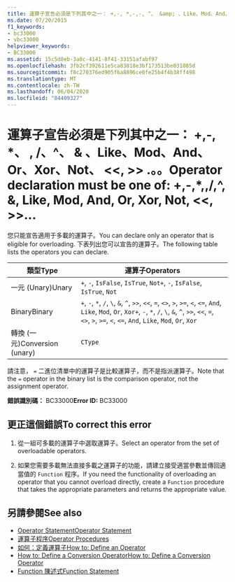 ```yaml
---
title: 運算子宣告必須是下列其中之一： +,-, *,-,-, ^、 &amp; 、Like、Mod、And、Or、Xor、Not、 <<、 >>、=、 <>、<、<=、>、>=、CType、IsTrue、IsFalse
ms.date: 07/20/2015
f1_keywords:
- bc33000
- vbc33000
helpviewer_keywords:
- BC33000
ms.assetid: 15c5d8eb-3a8c-4141-8f41-33151afabf97
ms.openlocfilehash: 3fb2cf392611e5ca83818e3bf173513be031085d
ms.sourcegitcommit: f8c270376ed905f6a8896ce0fe25b4f4b38ff498
ms.translationtype: MT
ms.contentlocale: zh-TW
ms.lasthandoff: 06/04/2020
ms.locfileid: "84409327"
---
```

# <a name="operator-declaration-must-be-one-of----amp-like-mod-and-or-xor-not--"></a><span data-ttu-id="0f312-102">運算子宣告必須是下列其中之一： +,-, \*、 \, /、^、 &amp; 、Like、Mod、And、Or、Xor、Not、 \<\<, >> .。。</span><span class="sxs-lookup"><span data-stu-id="0f312-102">Operator declaration must be one of:  +,-,\*,\,/,^, &amp;, Like, Mod, And, Or, Xor, Not, \<\<, >>...</span></span>
<span data-ttu-id="0f312-103">您只能宣告適用于多載的運算子。</span><span class="sxs-lookup"><span data-stu-id="0f312-103">You can declare only an operator that is eligible for overloading.</span></span> <span data-ttu-id="0f312-104">下表列出您可以宣告的運算子。</span><span class="sxs-lookup"><span data-stu-id="0f312-104">The following table lists the operators you can declare.</span></span>  
  
|<span data-ttu-id="0f312-105">類型</span><span class="sxs-lookup"><span data-stu-id="0f312-105">Type</span></span>|<span data-ttu-id="0f312-106">運算子</span><span class="sxs-lookup"><span data-stu-id="0f312-106">Operators</span></span>|  
|----------|---------------|  
|<span data-ttu-id="0f312-107">一元 (Unary)</span><span class="sxs-lookup"><span data-stu-id="0f312-107">Unary</span></span>|<span data-ttu-id="0f312-108">`+`, `-`, `IsFalse`, `IsTrue`, `Not`</span><span class="sxs-lookup"><span data-stu-id="0f312-108">`+`, `-`, `IsFalse`, `IsTrue`, `Not`</span></span>|  
|<span data-ttu-id="0f312-109">Binary</span><span class="sxs-lookup"><span data-stu-id="0f312-109">Binary</span></span>|<span data-ttu-id="0f312-110">`+`, `-`, `*`, `/`, `\`, `&`, `^`, `>>`, `<<`, `=`, `<>`, `>`, `>=`, `<`, `<=`, `And`, `Like`, `Mod`, `Or`, `Xor`</span><span class="sxs-lookup"><span data-stu-id="0f312-110">`+`, `-`, `*`, `/`, `\`, `&`, `^`, `>>`, `<<`, `=`, `<>`, `>`, `>=`, `<`, `<=`, `And`, `Like`, `Mod`, `Or`, `Xor`</span></span>|  
|<span data-ttu-id="0f312-111">轉換 (一元)</span><span class="sxs-lookup"><span data-stu-id="0f312-111">Conversion (unary)</span></span>|`CType`|  
  
 <span data-ttu-id="0f312-112">請注意， `=` 二進位清單中的運算子是比較運算子，而不是指派運算子。</span><span class="sxs-lookup"><span data-stu-id="0f312-112">Note that the `=` operator in the binary list is the comparison operator, not the assignment operator.</span></span>  
  
 <span data-ttu-id="0f312-113">**錯誤識別碼：** BC33000</span><span class="sxs-lookup"><span data-stu-id="0f312-113">**Error ID:** BC33000</span></span>  
  
## <a name="to-correct-this-error"></a><span data-ttu-id="0f312-114">更正這個錯誤</span><span class="sxs-lookup"><span data-stu-id="0f312-114">To correct this error</span></span>  
  
1. <span data-ttu-id="0f312-115">從一組可多載的運算子中選取運算子。</span><span class="sxs-lookup"><span data-stu-id="0f312-115">Select an operator from the set of overloadable operators.</span></span>  
  
2. <span data-ttu-id="0f312-116">如果您需要多載無法直接多載之運算子的功能，請建立接受適當參數並傳回適當值的 `Function` 程序。</span><span class="sxs-lookup"><span data-stu-id="0f312-116">If you need the functionality of overloading an operator that you cannot overload directly, create a `Function` procedure that takes the appropriate parameters and returns the appropriate value.</span></span>  
  
## <a name="see-also"></a><span data-ttu-id="0f312-117">另請參閱</span><span class="sxs-lookup"><span data-stu-id="0f312-117">See also</span></span>

- [<span data-ttu-id="0f312-118">Operator Statement</span><span class="sxs-lookup"><span data-stu-id="0f312-118">Operator Statement</span></span>](../statements/operator-statement.md)
- [<span data-ttu-id="0f312-119">運算子程序</span><span class="sxs-lookup"><span data-stu-id="0f312-119">Operator Procedures</span></span>](../../programming-guide/language-features/procedures/operator-procedures.md)
- [<span data-ttu-id="0f312-120">如何：定義運算子</span><span class="sxs-lookup"><span data-stu-id="0f312-120">How to: Define an Operator</span></span>](../../programming-guide/language-features/procedures/how-to-define-an-operator.md)
- [<span data-ttu-id="0f312-121">How to: Define a Conversion Operator</span><span class="sxs-lookup"><span data-stu-id="0f312-121">How to: Define a Conversion Operator</span></span>](../../programming-guide/language-features/procedures/how-to-define-a-conversion-operator.md)
- [<span data-ttu-id="0f312-122">Function 陳述式</span><span class="sxs-lookup"><span data-stu-id="0f312-122">Function Statement</span></span>](../statements/function-statement.md)
